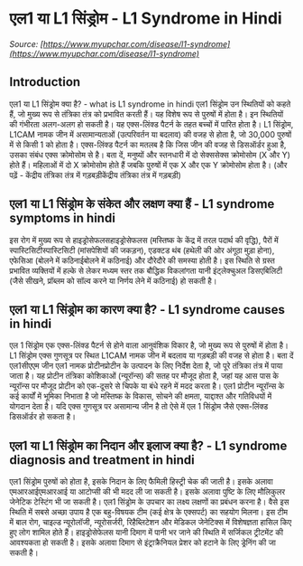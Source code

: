 # एल1 या L1 सिंड्रोम - L1 Syndrome in Hindi
_Source: [https://www.myupchar.com/disease/l1-syndrome](https://www.myupchar.com/disease/l1-syndrome)_

## Introduction
एल1 या L1 सिंड्रोम क्या है? - what is L1 syndrome in hindi
एल1 सिंड्रोम उन स्थितियों को कहते हैं, जो मुख्य रूप से तंत्रिका तंत्र को प्रभावित करती हैं। यह विशेष रूप से पुरुषों में होता है। इन स्थितियों की गंभीरता अलग-अलग हो सकती है। यह एक्स-लिंक्ड पैटर्न के तहत बच्चों में पारित होता है। L1 सिंड्रोम, L1CAM नामक जीन में असामान्यताओं (उत्परिवर्तन या बदलाव) की वजह से होता है, जो 30,000 पुरुषों में से किसी 1 को होता है।
एक्स-लिंक्ड पैटर्न का मतलब है कि जिस जीन की वजह से डिसऑर्डर हुआ है, उसका संबंध एक्स क्रोमोसोम से है। बता दें, मनुष्यों और स्तनधारी में दो सेक्ससेक्स क्रोमोसोम (X और Y) होते हैं। महिलाओं में दो X क्रोमोसोम होते हैं जबकि पुरुषों में एक X और एक Y क्रोमोसोम होता है।
(और पढ़ें - केंद्रीय तंत्रिका तंत्र में गड़बड़ीकेंद्रीय तंत्रिका तंत्र में गड़बड़ी)

## एल1 या L1 सिंड्रोम के संकेत और लक्षण क्या हैं - L1 syndrome symptoms in hindi
इस रोग में मुख्य रूप से हाइड्रोसेफलसहाइड्रोसेफलस (मस्तिष्क के केंद्र में तरल पदार्थ की वृद्धि), पैरों में स्पास्टिसिटीस्पास्टिसिटी (मांसपेशियों की जकड़न), एडक्टड​ थंब (हथेली की ओर अंगूठा मुड़ा होना), एफेसिआ (बोलने में कठिनाईबोलने में कठिनाई) और दौरेदौरे की समस्या होती है। इस स्थिति से ग्रस्त प्रभावित व्यक्तियों में हल्के से लेकर मध्यम स्तर तक बौद्धिक विकलांगता यानी इंट्लेक्चुअल डिसएबिलिटी (जैसे सीखने, प्रॉब्लम को सॉल्व करने या निर्णय लेने में कठिनाई) हो सकती है।

## एल1 या L1 सिंड्रोम का कारण क्या है? - L1 syndrome causes in hindi
एल 1 सिंड्रोम एक एक्स-लिंक्ड पैटर्न से होने वाला आनुवंशिक विकार है, जो मुख्य रूप से पुरुषों में होता है। L1 सिंड्रोम एक्स गुणसूत्र पर स्थित L1CAM नामक जीन में बदलाव या गड़बड़ी की वजह से होता है।
बता दें एल1सीएएम जीन एल1 नामक प्रोटीनप्रोटीन के उत्पादन के लिए निर्देश देता है, जो पूरे तंत्रिका तंत्र में पाया जाता है। यह प्रोटीन तंत्रिका कोशिकाओं (न्यूरॉन्स) की सतह पर मौजूद होता है, जहां यह आस पास के न्यूरॉन्स पर मौजूद प्रोटीन को एक-दूसरे से चिपके या बंधे रहने में मदद करता है। एल1 प्रोटीन न्यूरॉन्स के कई कार्यों में भूमिका निभाता है जो मस्तिष्क के विकास, सोचने की क्षमता, याद्दाश्त और गतिविधयों में योगदान देता है।
यदि एक्स गुणसूत्र पर असामान्य जीन है तो ऐसे में एल 1 सिंड्रोम जैसे एक्स-लिंक्ड डिसऑर्डर हो सकता है।

## एल1 या L1 सिंड्रोम का निदान और इलाज क्या है? - L1 syndrome diagnosis and treatment in hindi
एल1 सिंड्रोम पुरुषों को होता है, इसके निदान के लिए फैमिली हिस्ट्री चेक की जाती है। इसके अलावा एमआरआईएमआरआई या आटोप्सी की भी मदद ली जा सकती है। इसके अलावा पुष्टि के लिए मौलिकुलर जेनेटिक टेस्टिंग भी जा सकती है।
एल1 सिंड्रोम के उपचार का लक्ष्य लक्षणों का प्रबंधन करना है। वैसे इस स्थिति में सबसे अच्छा उपाय है एक बहु-विषयक टीम (कई क्षेत्र के एक्सपर्ट) का सहयोग मिलना। इस टीम में बाल रोग, चाइल्ड न्यूरोलॉजी, न्यूरोसर्जरी, रिहैब्लिटेशन और मेडिकल जेनेटिक्स में विशेषज्ञता हासिल किए हुए लोग शामिल होते हैं।
हाइड्रोसेफेलस यानी दिमाग में पानी भर जाने की स्थिति में सर्जिकल ट्रीटमेंट की आवश्यकता हो सकती है। इसके अलावा दिमाग से इंट्राक्रैनियल प्रेशर को हटाने के लिए ड्रेनिंग की जा सकती है।

